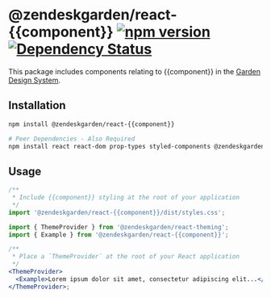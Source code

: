 # @zendeskgarden/react-{{component}} [![npm version](https://img.shields.io/npm/v/@zendeskgarden/react-{{component}}.svg?style=flat-square)](https://www.npmjs.com/package/@zendeskgarden/react-{{component}}) [![Dependency Status](https://img.shields.io/david/zendeskgarden/react-components.svg?path=packages/{{component}}&style=flat-square)](https://david-dm.org/zendeskgarden/react-components?path=packages/{{component}}) <!-- markdownlint-disable -->

<!-- markdownlint-enable -->

This package includes components relating to {{component}} in the
[Garden Design System](https://zendeskgarden.github.io/).

## Installation

```sh
npm install @zendeskgarden/react-{{component}}

# Peer Dependencies - Also Required
npm install react react-dom prop-types styled-components @zendeskgarden/react-theming
```

## Usage

```jsx static
/**
 * Include {{component}} styling at the root of your application
 */
import '@zendeskgarden/react-{{component}}/dist/styles.css';

import { ThemeProvider } from '@zendeskgarden/react-theming';
import { Example } from '@zendeskgarden/react-{{component}}';

/**
 * Place a `ThemeProvider` at the root of your React application
 */
<ThemeProvider>
  <Example>Lorem ipsum dolor sit amet, consectetur adipiscing elit...</Example>;
</ThemeProvider>;
```

<!--
  TODO:

  * [ ] Add {{component}} to root README table.
  * [ ] Add {{component}} to demo `index.html`.
  * [ ] Delete this comment block.
-->
